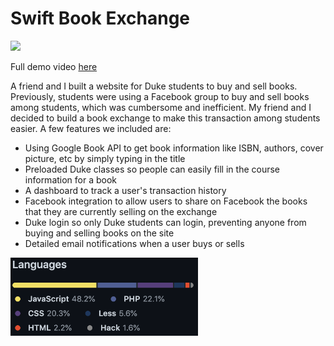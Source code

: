 # Swift Book Exchange

<img style="min-width:400px" src="https://raw.githubusercontent.com/sujaygarlanka/swift-book-exchange/master/media/Swift%20Book%20Exchange%20Preview.gif" width="70%" />

Full demo video [here](./media/Swift%20Book%20Exchange%20Quick%20Demo.mov)

A friend and I built a website for Duke students to buy and sell books. Previously, students were using a Facebook group to buy and sell books among students, which was cumbersome and inefficient. My friend and I decided to build a book exchange to make this transaction among students easier. A few features we included are:

- Using Google Book API to get book information like ISBN, authors, cover picture, etc by simply typing in the title
- Preloaded Duke classes so people can easily fill in the course information for a book
- A dashboard to track a user's transaction history
- Facebook integration to allow users to share on Facebook the books that they are currently selling on the exchange
- Duke login so only Duke students can login, preventing anyone from buying and selling books on the site
- Detailed email notifications when a user buys or sells

<img src="https://raw.githubusercontent.com/sujaygarlanka/swift-book-exchange/master/media/languages.png" width="300px" />
